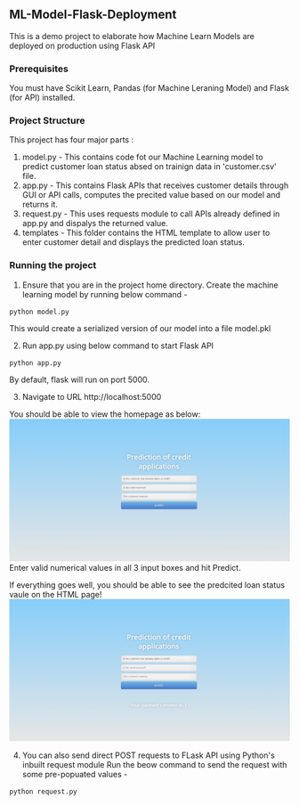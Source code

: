 ## ML-Model-Flask-Deployment
This is a demo project to elaborate how Machine Learn Models are deployed on production using Flask API

### Prerequisites
You must have Scikit Learn, Pandas (for Machine Leraning Model) and Flask (for API) installed.

### Project Structure
This project has four major parts :
1. model.py - This contains code fot our Machine Learning model to predict customer loan status absed on trainign data in 'customer.csv' file.
2. app.py - This contains Flask APIs that receives customer details through GUI or API calls, computes the precited value based on our model and returns it.
3. request.py - This uses requests module to call APIs already defined in app.py and dispalys the returned value.
4. templates - This folder contains the HTML template to allow user to enter customer detail and displays the predicted loan status.

### Running the project
1. Ensure that you are in the project home directory. Create the machine learning model by running below command -
```
python model.py
```
This would create a serialized version of our model into a file model.pkl

2. Run app.py using below command to start Flask API
```
python app.py
```
By default, flask will run on port 5000.

3. Navigate to URL http://localhost:5000


You should be able to view the homepage as below:
<img src="./img/Homepage.png" style="max-width: 100%;"> 
Enter valid numerical values in all 3 input boxes and hit Predict.

If everything goes well, you should  be able to see the predcited loan status vaule on the HTML page!
<img src="./img/Result.png" style="max-width: 100%;">

4. You can also send direct POST requests to FLask API using Python's inbuilt request module
Run the beow command to send the request with some pre-popuated values -
```
python request.py
```

